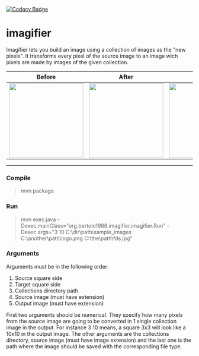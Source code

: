 [![Codacy Badge](https://api.codacy.com/project/badge/Grade/9669f28b3d144aa69de632e121b735b7)](https://www.codacy.com/app/tiagobertolo/imagifier?utm_source=github.com&amp;utm_medium=referral&amp;utm_content=bertolo1988/imagifier&amp;utm_campaign=Badge_Grade)

# **imagifier**
Imagifier lets you build an image using a collection of images as the "new pixels".
It transforms every pixel of the source image to an image wich pixels are made by images of the given collection. 

| Before       | After           | Detail  |
|:------------:|:---------------:|:-------:|
|<img src="http://i.imgur.com/F60pE8I.jpg" width="200"/>   | <img src="http://i.imgur.com/g4i9ImH.jpg" width="200" /> | <img src="http://i.imgur.com/fjybkeb.jpg" width="200" /> |

----------
 
### Compile

> mvn package

### Run

> mvn exec:java -Dexec.mainClass="org.bertolo1988.imagifier.imagifier.Run" -Dexec.args="3 10 C:\dir\path\sample_images C:\another\path\logo.png C:\the\path\fds.jpg"

### Arguments

Arguments must be in the following order:

1. Source square side
2. Target square side
3. Collections directory path
4. Source image (must have extension)
5. Output image (must have extension)


First two arguments should be numerical. They specify how many pixels from the source image are going to be converted in 1 single collection image in the output.
For instance 3 10 means, a square 3x3 will look like a 10x10 in the output image.
The other arguments are the collections directory, source image (must have image extension) and the last one is the path where the image should be saved with the corresponding file type.

